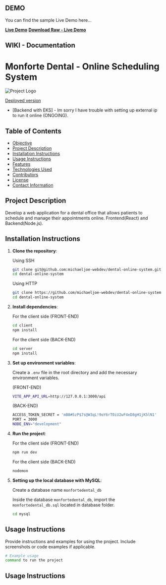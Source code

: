 DEMO
-------------

You can find the sample Live Demo here...

**[Live Demo](https://www.youtube.com/watch?v=FcSp03NlpPs)**
**[Download Raw - Live Demo](https://monfortedental-client.s3.ap-southeast-1.amazonaws.com/livedemo/Live-Demo.mp4)**


WIKI - Documentation
-------------
# Monforte Dental - Online Scheduling System

![Project Logo](http://monfortedental-client.s3-website-ap-southeast-1.amazonaws.com/logo.png)

[Deployed version](http://monfortedental-client.s3-website-ap-southeast-1.amazonaws.com/)

- [Backend with EKS] - Im sorry I have trouble with setting up external ip to run it online (ONGOING).

## Table of Contents

- [Objective](#project-description)
- [Project Description](#project-description)
- [Installation Instructions](#installation-instructions)
- [Usage Instructions](#usage-instructions)
- [Features](#features)
- [Technologies Used](#technologies-used)
- [Contributors](#contributors)
- [License](#license)
- [Contact Information](#contact-information)

## Project Description

Develop a web application for a dental office that allows patients to schedule and manage their appointments online.
    Frontend(React) and Backend(Node.js).

## Installation Instructions

1. **Clone the repository**:

    Using SSH

    ```bash
    git clone git@github.com:michaeljoe-webdev/dental-online-system.git
    cd dental-online-system
    ```

    Using HTTP

    ```bash
    git clone https://github.com/michaeljoe-webdev/dental-online-system.git
    cd dental-online-system
    ```

2. **Install dependencies**:

    For the client side (FRONT-END)

    ```bash
    cd client
    npm install
    ```

    For the client side (BACK-END)

    ```bash
    cd server
    npm install
    ```


3. **Set up environment variables**:

    Create a `.env` file in the root directory and add the necessary environment variables.

    (FRONT-END)
    
    ```bash
    VITE_APP_API_URL=http://127.0.0.1:3000/api
    ```

    (BACK-END)

    ```bash
    ACCESS_TOKEN_SECRET = 'mB8#5zP$7s@W3qL!9oY6rT0iU2wF4eD8gH1jK5lN1'
    PORT = 3000
    NODE_ENV="development"
    ```

4. **Run the project**:
    
    For the client side (FRONT-END)

    ```bash
    npm run dev
    ```

    For the client side (BACK-END)
    ```bash
    nodemon
    ```
5. **Setting up the local database with MySQL**:

    Create a database name `monfortedental_db`
    
    Inside the database `monfortedental_db`, import the `monfortedental_db.sql` located in database folder.
    
    ```bash
    cd mysql
    ```


## Usage Instructions

Provide instructions and examples for using the project. Include screenshots or code examples if applicable.

```bash
# Example usage
command to run the project
 ```

## Usage Instructions

